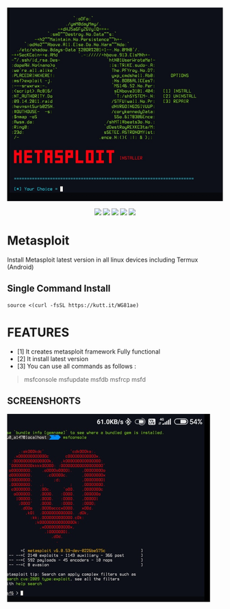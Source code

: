 ![logo](https://github.com/T-Dynamos/Metasploit/raw/main/IMG_20210710_103415.jpg)  <br />

<p align="center">
  <img src="https://img.shields.io/badge/Maintained%3F-Yes-green?style=for-the-badge">
  <img src="https://img.shields.io/github/license/T-Dynamos/Metasploit?style=for-the-badge">
  <img src="https://img.shields.io/github/issues/T-Dynamos/Metasploit?color=violet&style=for-the-badge">
  <img src="https://img.shields.io/github/forks/T-Dynamos/Metasploit?color=teal&style=for-the-badge">
  <img src="https://img.shields.io/github/stars/T-Dynamos/Metasploit?style=for-the-badge">
</p>

# Metasploit
Install Metasploit latest version in all linux devices including Termux (Android)
## Single Command Install
```
source <(curl -fsSL https://kutt.it/WG81ae) 

```
# FEATURES
* [1] It creates metasploit framework Fully functional
* [2] It install latest version 
* [3] You can use all commands as follows :
> msfconsole
> msfupdate
> msfdb
> msfrcp
> msfd

## SCREENSHORTS
![logo](https://github.com/T-Dynamos/Metasploit/raw/main/IMG_20210710_103716.jpg)
